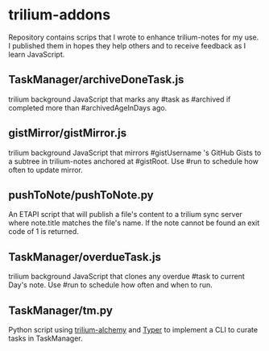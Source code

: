 # trilium-addons

Repository contains scrips that I wrote to enhance trilium-notes for my use.
I published them in hopes they help others and to receive feedback as I learn JavaScript.

## TaskManager/archiveDoneTask.js

trilium background JavaScript that marks any #task as #archived if completed more than #archivedAgeInDays ago.

## gistMirror/gistMirror.js

trilium background JavaScript that mirrors #gistUsername 's GitHub Gists to a subtree in trilium-notes anchored at #gistRoot.
Use #run to schedule how often to update mirror.

## pushToNote/pushToNote.py

An ETAPI script that will publish a file's content to a trilium sync server where note.title matches the file's name.
If the note cannot be found an exit code of 1 is returned.

## TaskManager/overdueTask.js

trilium background JavaScript that clones any overdue #task to current Day's note.
Use #run to schedule how often and when to run.

## TaskManager/tm.py

Python script using [trilium-alchemy](https://github.com/mm21/trilium-alchemy) and [Typer](https://typer.tiangolo.com/) to implement a CLI to curate tasks in TaskManager.
